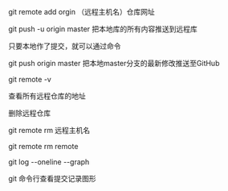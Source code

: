 git remote add orgin （远程主机名）仓库网址 

git push -u origin master	把本地库的所有内容推送到远程库





只要本地作了提交，就可以通过命令

 git push origin master 把本地master分支的最新修改推送至GitHub



git remote -v 

查看所有远程仓库的地址



删除远程仓库

git remote rm  远程主机名

git remote rm remote



git log --oneline --graph 

git 命令行查看提交记录图形